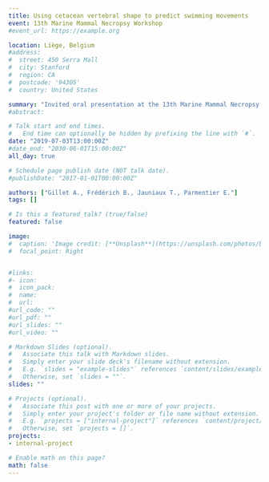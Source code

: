 ```yaml
---
title: Using cetacean vertebral shape to predict swimming movements
event: 13th Marine Mammal Necropsy Workshop
#event_url: https://example.org

location: Liège, Belgium
#address:
#  street: 450 Serra Mall
#  city: Stanford
#  region: CA
#  postcode: '94305'
#  country: United States

summary: "Invited oral presentation at the 13th Marine Mammal Necropsy Workshop"
#abstract: 

# Talk start and end times.
#   End time can optionally be hidden by prefixing the line with `#`.
date: "2019-07-03T13:00:00Z"
#date_end: "2030-06-01T15:00:00Z"
all_day: true

# Schedule page publish date (NOT talk date).
#publishDate: "2017-01-01T00:00:00Z"

authors: ["Gillet A., Frédérich B., Jauniaux T., Parmentier E."]
tags: []

# Is this a featured talk? (true/false)
featured: false

image:
#  caption: 'Image credit: [**Unsplash**](https://unsplash.com/photos/bzdhc5b3Bxs)'
#  focal_point: Right


#links:
#- icon:
#  icon_pack:
#  name:
#  url: 
#url_code: ""
#url_pdf: ""
#url_slides: ""
#url_video: ""

# Markdown Slides (optional).
#   Associate this talk with Markdown slides.
#   Simply enter your slide deck's filename without extension.
#   E.g. `slides = "example-slides"` references `content/slides/example-slides.md`.
#   Otherwise, set `slides = ""`.
slides: ""

# Projects (optional).
#   Associate this post with one or more of your projects.
#   Simply enter your project's folder or file name without extension.
#   E.g. `projects = ["internal-project"]` references `content/project/deep-learning/index.md`.
#   Otherwise, set `projects = []`.
projects:
- internal-project

# Enable math on this page?
math: false
---
```

